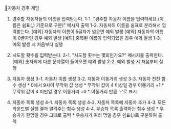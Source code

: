 🚗자동차 경주 게임
1. 경주할 자동차들의 이름을 입력받는다.
    1-1. "경주할 자동차 이름을 입력하세요.(이름은 쉼표(,) 기준으로 구분)" 메시지 출력
    1-2. 자동차의 이름을 쉼표로 분리해서 입력받는다.
        [예외] 자동차의 이름이 5글자가 넘으면 예외 발생
        [예외] 자동차의 이름이 0글자인 경우 예외 발생
        [예외] 중복된 이름이 입력되었을 경우 예외 발생
    1-3. 예외 발생 시 처음부터 실행

2. 시도할 횟수를 입력받는다.
    2-1. "시도할 횟수는 몇회인가요?" 메시지를 출력한다.
        [예외] 숫자외에 다른 문자열이 들어오면 예외 발생
    2-2. 예외 발생 시 처음부터 실행

3. 자동차 생성
    3-1. 자동차 이름 생성
    3-2. 자동차 이동거리 생성
    3-3. 자동차 전진 함수 생성
        * 0에서 9사이 무작위 값 생성
        * 무작위 값이 4 이상일 경우 이동거리 +1
        * 무작위 값이 4 미만일 경우 이동거리 +0
        * 이동거리 만큼 '-'로 표시

4. 자동차 목록 생성
    4-1. 자동차 목록 생성
    4-2. 자동차 목록에 자동차 추가
    4-3. 모든 라운드별 실행 결과 알려주는 함수 생성
    4-4. 우승자 목록 출력하는 함수 생성
        * 우승자가 한명일 경우 그대로 출력
        * 우승자가 여러 명일 경우 쉼표(,)로 구분하여 출력
